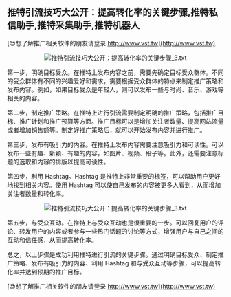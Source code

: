 ## **推特引流技巧大公开：提高转化率的关键步骤,推特私信助手,推特采集助手,推特机器人**

[😍想了解推广相关软件的朋友请登录 http://www.vst.tw](http://www.vst.tw)

 <center><img src="https://vst.tw/MP4/tuiguang/png/7.png" alt="推特引流技巧大公开：提高转化率的关键步骤_3.txt"></center>

第一步，明确目标受众。在推特上发布内容之前，需要先确定目标受众群体。不同的受众群体有不同的兴趣爱好和需求，需要根据受众群体的特点来制定推广策略和发布内容。例如，如果目标受众是年轻人，则可以发布一些与时尚、音乐、游戏等相关的内容。

第二步，制定推广策略。在推特上进行引流需要制定明确的推广策略，包括推广目标、推广计划和推广预算等方面。推广目标可以是增加关注者数量、提高网站流量或者增加销售额等。制定好推广策略后，就可以开始发布内容并进行推广。

第三步，发布有吸引力的内容。在推特上发布内容需要注意吸引力和可读性。可以发布一些有趣、新颖、有趣的内容，如图片、视频、段子等。此外，还需要注意标题的选取和内容的排版以提高可读性。

第四步，利用 Hashtag。Hashtag 是推特上非常重要的标签，可以帮助用户更好地找到相关内容。使用 Hashtag 可以使自己发布的内容被更多人看到，从而增加关注者数量和转化率。

 <center><img src="https://vst.tw/MP4/tuiguang/png/1.png" alt="推特引流技巧大公开：提高转化率的关键步骤_3.txt"></center>

第五步，与受众互动。在推特上与受众互动也是很重要的一步。可以回复用户的评论、转发用户的内容或者参与一些热门话题的讨论等方式，增强用户与自己之间的互动和信任感，从而提高转化率。

总之，以上步骤是成功利用推特进行引流的关键步骤。通过明确目标受众、制定推广策略、发布有吸引力的内容、利用 Hashtag 和与受众互动等步骤，可以提高转化率并达到预期的推广目标。

[😍想了解推广相关软件的朋友请登录 http://www.vst.tw](http://www.vst.tw)




